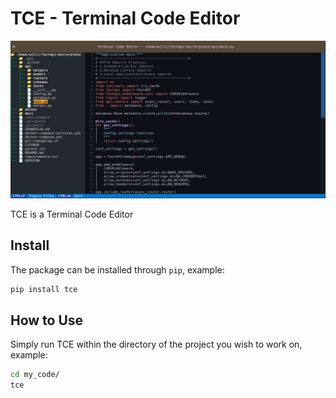 # TCE - Terminal Code Editor

![TCE splash image](./images/tce_screenshot.png)

TCE is a Terminal Code Editor

## Install

The package can be installed through `pip`, example:

```bash
pip install tce
```

## How to Use

Simply run TCE within the directory of the project you wish to work on, example:

```bash
cd my_code/
tce
```
